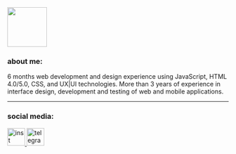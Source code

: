 <img src="https://media.giphy.com/media/WUlplcMpOCEmTGBtBW/giphy.gif" width="90px" text-align="center">

### about me:

6 months web development and design experience using JavaScript, HTML 4.0/5.0, CSS, and UX|UI technologies. More than 3 years of experience in interface design, development and testing of web and mobile applications.

---

### social media:

  <div id="badges">
    <a href="https://instagram.com/_brandine" target="_blank">
      <img src="https://www.google.com/url?sa=i&url=https%3A%2F%2Fru.pngtree.com%2Ffreepng%2Ftelegram-icon-of-flat-style_5521632.html&psig=AOvVaw3yn5mAdOZx83nttQkdaAuS&ust=1676363495992000&source=images&cd=vfe&ved=0CBAQjRxqFwoTCPjK2-eKkv0CFQAAAAAdAAAAABAE.png" width="40" height="40" alt="inst" />
    </a>
    <a href="https://t.me/brandinespuckler" target="_blank">
      <img src="https://www.google.com/url?sa=i&url=https%3A%2F%2Fwww.clipartmax.com%2Fmiddle%2Fm2i8Z5K9N4Z5K9K9_hd-clipart-pink-instagram-icon-pink-instagram-icon-png%2F&psig=AOvVaw0zCTsgjNjMZCsHR-h5S39J&ust=1676363535745000&source=images&cd=vfe&ved=0CBAQjRxqFwoTCPjMy_qKkv0CFQAAAAAdAAAAABAo.png" width="40" height="40" alt="telegram" />
    </a>
  </div>
